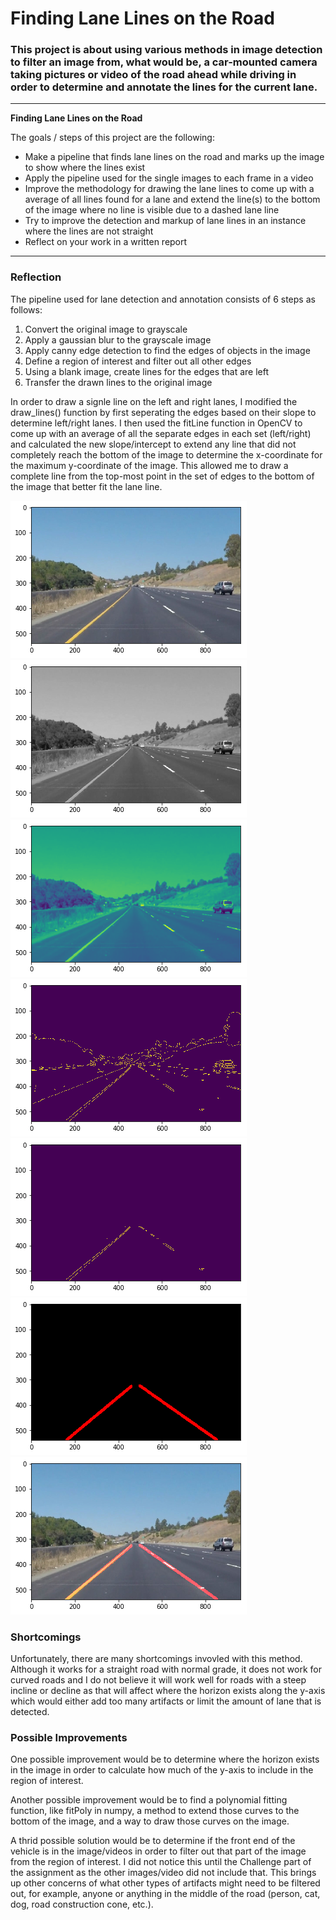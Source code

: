 # **Finding Lane Lines on the Road** 

### This project is about using various methods in image detection to filter an image from, what would be, a car-mounted camera taking pictures or video of the road ahead while driving in order to determine and annotate the lines for the current lane.

---

**Finding Lane Lines on the Road**

The goals / steps of this project are the following:
* Make a pipeline that finds lane lines on the road and marks up the image to show where the lines exist
* Apply the pipeline used for the single images to each frame in a video
* Improve the methodology for drawing the lane lines to come up with a average of all lines found for a lane and extend the line(s) to the bottom of the image where no line is visible due to a dashed lane line
* Try to improve the detection and markup of lane lines in an instance where the lines are not straight
* Reflect on your work in a written report


[//]: # (Image References)


---

### Reflection

The pipeline used for lane detection and annotation consists of 6 steps as follows:

1. Convert the original image to grayscale
2. Apply a gaussian blur to the grayscale image
3. Apply canny edge detection to find the edges of objects in the image
4. Define a region of interest and filter out all other edges
5. Using a blank image, create lines for the edges that are left
6. Transfer the drawn lines to the original image

In order to draw a signle line on the left and right lanes, I modified the draw_lines() function by first seperating the edges based on their slope to determine left/right lanes. I then used the fitLine function in OpenCV to come up with an average of all the separate edges in each set (left/right) and calculated the new slope/intercept to extend any line that did not completely reach the bottom of the image to determine the x-coordinate for the maximum y-coordinate of the image. This allowed me to draw a complete line from the top-most point in the set of edges to the bottom of the image that better fit the lane line.

![Original Image](./writeup/original.png "Original Image Before Modification")
![Grayscale Image](./writeup/grayscale.png "Step 1: Grayscale Image")
![Gaussian Blur Image](./writeup/grayscale_blur.png "Step 2: Gaussian Blur Image")
![Edge Detected Image](./writeup/edges.png "Step 3: Edge Detected Image")
![Region of Interest Image](./writeup/region_of_interest.png "Step 4: Region of Interest Image")
![Lane Lines Image](./writeup/lane_lines.png "Step 5: Lane Lines Image")
![Output Image](./writeup/output.png "Output Image with Lane Lines Annotation")


### Shortcomings

Unfortunately, there are many shortcomings invovled with this method. Although it works for a straight road with normal grade, it does not work for curved roads and I do not believe it will work well for roads with a steep incline or decline as that will affect where the horizon exists along the y-axis which would either add too many artifacts or limit the amount of lane that is detected.


### Possible Improvements

One possible improvement would be to determine where the horizon exists in the image in order to calculate how much of the y-axis to include in the region of interest.

Another possible improvement would be to find a polynomial fitting function, like fitPoly in numpy, a method to extend those curves to the bottom of the image, and a way to draw those curves on the image.

A thrid possible solution would be to determine if the front end of the vehicle is in the image/videos in order to filter out that part of the image from the region of interest. I did not notice this until the Challenge part of the assignment as the other images/video did not include that. This brings up other concerns of what other types of artifacts might need to be filtered out, for example, anyone or anything in the middle of the road (person, cat, dog, road construction cone, etc.).
